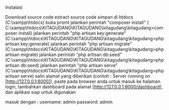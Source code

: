 Instalasi

Download source code extract source code simpan di htdocs (C:\xampp\htdocs)
buka promt jalankan perintah "composer install" ( C:\xampp\htdocs\KITAGUDANG\KITAGUDANG\kitagudang\kitagudang>composer install)
jalankan perintah "php artisan key:generate" (C:\xampp\htdocs\KITAGUDANG\KITAGUDANG\kitagudang\kitagudang>php artisan key:generate)
jalankan perintah "php artisan migrate" (C:\xampp\htdocs\KITAGUDANG\KITAGUDANG\kitagudang\kitagudang>php artisan migrate)
jalankan perintah "php artisan db:seed" (C:\xampp\htdocs\KITAGUDANG\KITAGUDANG\kitagudang\kitagudang>php artisan db:seed)
jalankan perintah "php artisan serve" (C:\xampp\htdocs\KITAGUDANG\KITAGUDANG\kitagudang\kitagudang>php artisan serve)
salin alamat yang diberikan (contoh : Server running on [http://127.0.0.1:8000]), paste pada browser anda
untuk masuk ke halaman login, tambahkan dashboard pada alamat [http://127.0.0.1:8000/dashboard], dan aplikasi siap untuk digunakan

masuk dengan : username: admin password: admin